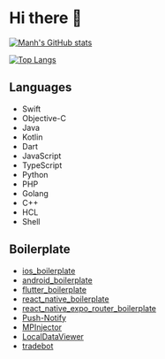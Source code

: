 # Hi there 👋

[![Manh's GitHub stats](https://github-readme-stats.vercel.app/api?username=manhpham90vn)](https://github.com/anuraghazra/github-readme-stats)

[![Top Langs](https://github-readme-stats.vercel.app/api/top-langs/?username=manhpham90vn&layout=compact)](https://github.com/anuraghazra/github-readme-stats)

## Languages
- Swift
- Objective-C
- Java
- Kotlin
- Dart
- JavaScript
- TypeScript
- Python
- PHP
- Golang
- C++
- HCL
- Shell
  
## Boilerplate
- [ios_boilerplate](https://github.com/manhpham90vn/ios_boilerplate)
- [android_boilerplate](https://github.com/manhpham90vn/android_boilerplate)
- [flutter_boilerplate](https://github.com/manhpham90vn/flutter_boilerplate)
- [react_native_boilerplate](https://github.com/manhpham90vn/react_native_boilerplate)
- [react_native_expo_router_boilerplate](https://github.com/manhpham90vn/react_native_expo_router_boilerplate)
- [Push-Notify](https://github.com/manhpham90vn/Push-Notify)
- [MPInjector](https://github.com/manhpham90vn/MPInjector)
- [LocalDataViewer](https://github.com/manhpham90vn/LocalDataViewer)
- [tradebot](https://github.com/manhpham90vn/tradebot)
